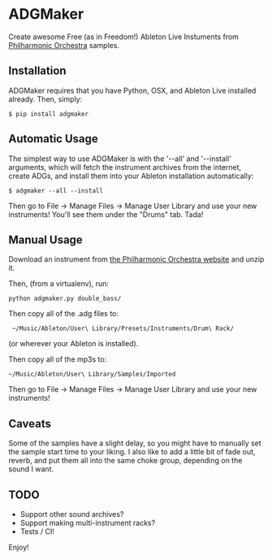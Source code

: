 # ADGMaker

Create awesome Free (as in Freedom!) Ableton Live Instuments from [Philharmonic Orchestra](http://www.philharmonia.co.uk/explore/make_music/) samples.

## Installation

ADGMaker requires that you have Python, OSX, and Ableton Live installed already. Then, simply:

    $ pip install adgmaker

## Automatic Usage

The simplest way to use ADGMaker is with the '--all' and '--install' arguments, which will fetch the instrument archives from the internet, create ADGs, and install them into your Ableton installation automatically:

    $ adgmaker --all --install

Then go to File -> Manage Files -> Manage User Library and use your new instruments! You'll see them under the "Drums" tab. Tada!

## Manual Usage

Download an instrument from [the Philharmonic Orchestra website](http://www.philharmonia.co.uk/explore/make_music/double_bass) and unzip it.

Then, (from a virtualenv), run:

    python adgmaker.py double_bass/

Then copy all of the .adg files to:

     ~/Music/Ableton/User\ Library/Presets/Instruments/Drum\ Rack/ 

(or wherever your Ableton is installed).

Then copy all of the mp3s to:

    ~/Music/Ableton/User\ Library/Samples/Imported

Then go to File -> Manage Files -> Manage User Library and use your new instruments!

## Caveats

Some of the samples have a slight delay, so you might have to manually set the sample start time to your liking. I also like to add a little bit of fade out, reverb, and put them all into the same choke group, depending on the sound I want.

## TODO

* Support other sound archives?
* Support making multi-instrument racks?
* Tests / CI!

Enjoy!

